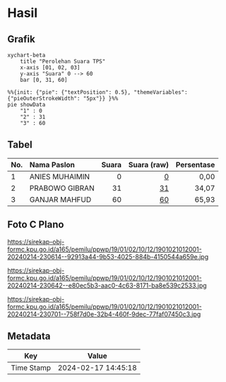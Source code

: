 # Hasil

## Grafik

```mermaid
xychart-beta
    title "Perolehan Suara TPS"
    x-axis [01, 02, 03]
    y-axis "Suara" 0 --> 60
    bar [0, 31, 60]
```

```mermaid
%%{init: {"pie": {"textPosition": 0.5}, "themeVariables": {"pieOuterStrokeWidth": "5px"}} }%%
pie showData
    "1" : 0
    "2" : 31
    "3" : 60
```

## Tabel

| No. | Nama Paslon    | Suara | Suara (raw) | Persentase |
|:--- |:-------------- | -----:| -----------:| ----------:|
| 1   | ANIES MUHAIMIN | 0     | [0][p-1]    | 0,00       |
| 2   | PRABOWO GIBRAN | 31    | [31][p-2]   | 34,07      |
| 3   | GANJAR MAHFUD  | 60    | [60][p-3]   | 65,93      |


[p-1]: https://github.com/gigit-pemilu/pemilu-2024-19-kepulauan-bangka-belitung/blob/main/pilpres/hitung-suara/sub/19-kepulauan-bangka-belitung/sub/01-bangka/sub/02-belinyu/sub/1012-belinyu/sub/001-tps/sub/paslon-1.txt
[p-2]: https://github.com/gigit-pemilu/pemilu-2024-19-kepulauan-bangka-belitung/blob/main/pilpres/hitung-suara/sub/19-kepulauan-bangka-belitung/sub/01-bangka/sub/02-belinyu/sub/1012-belinyu/sub/001-tps/sub/paslon-2.txt
[p-3]: https://github.com/gigit-pemilu/pemilu-2024-19-kepulauan-bangka-belitung/blob/main/pilpres/hitung-suara/sub/19-kepulauan-bangka-belitung/sub/01-bangka/sub/02-belinyu/sub/1012-belinyu/sub/001-tps/sub/paslon-3.txt

## Foto C Plano

https://sirekap-obj-formc.kpu.go.id/a165/pemilu/ppwp/19/01/02/10/12/1901021012001-20240214-230614--92913a44-9b53-4025-884b-4150544a659e.jpg

https://sirekap-obj-formc.kpu.go.id/a165/pemilu/ppwp/19/01/02/10/12/1901021012001-20240214-230642--e80ec5b3-aac0-4c63-8171-ba8e539c2533.jpg

https://sirekap-obj-formc.kpu.go.id/a165/pemilu/ppwp/19/01/02/10/12/1901021012001-20240214-230701--758f7d0e-32b4-460f-9dec-77faf07450c3.jpg


## Metadata

| Key        | Value               |
| ---------- | ------------------- |
| Time Stamp | 2024-02-17 14:45:18 |



